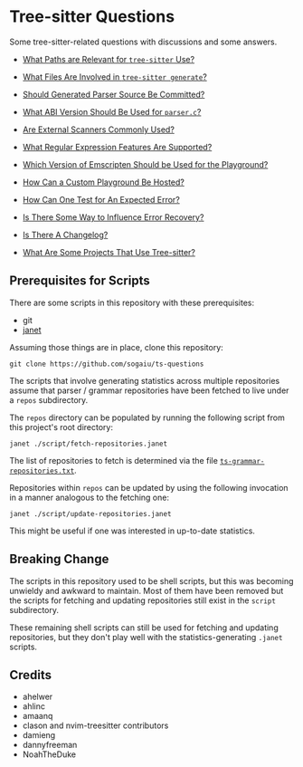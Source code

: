 # Tree-sitter Questions

Some tree-sitter-related questions with discussions and some answers.

* [What Paths are Relevant for `tree-sitter`
  Use?](questions/what-paths-are-relevant/README.md)
* [What Files Are Involved in `tree-sitter
  generate`?](questions/generate-subcommand-files/README.md)
* [Should Generated Parser Source Be
  Committed?](questions/should-parser-source-be-committed/README.md)
* [What ABI Version Should Be Used for
  `parser.c`?](questions/what-abi-level-should-be-used/README.md)
* [Are External Scanners Commonly
  Used?](questions/are-external-scanners-common/README.md)
* [What Regular Expression Features Are
  Supported?](questions/what-regex-features-are-supported/README.md)

* [Which Version of Emscripten Should be Used for the
  Playground?](questions/which-version-of-emscripten-should-be-used-for-the-playground/README.md)
* [How Can a Custom Playground Be
  Hosted?](questions/how-can-a-custom-playground-be-hosted/README.md)

* [How Can One Test for An Expected
  Error?](questions/how-to-test-for-an-expected-error/README.md)
* [Is There Some Way to Influence Error Recovery?](questions/is-there-some-way-to-influence-error-recovery/README.md)

* [Is There A Changelog?](questions/is-there-a-changelog/README.md)
* [What Are Some Projects That Use
  Tree-sitter?](questions/what-are-some-projects-that-use-tree-sitter/README.md)

## Prerequisites for Scripts

There are some scripts in this repository with these prerequisites:

* git
* [janet](https://github.com/janet-lang/janet)

Assuming those things are in place, clone this repository:

```
git clone https://github.com/sogaiu/ts-questions
```

The scripts that involve generating statistics across multiple
repositories assume that parser / grammar repositories have been
fetched to live under a `repos` subdirectory.

The `repos` directory can be populated by running the following script
from this project's root directory:

```
janet ./script/fetch-repositories.janet
```

The list of repositories to fetch is determined via the file
[`ts-grammar-repositories.txt`](ts-grammar-repositories.txt).

Repositories within `repos` can be updated by using the following
invocation in a manner analogous to the fetching one:

```
janet ./script/update-repositories.janet
```

This might be useful if one was interested in up-to-date statistics.

## Breaking Change

The scripts in this repository used to be shell scripts, but this was
becoming unwieldy and awkward to maintain.  Most of them have been
removed but the scripts for fetching and updating repositories still
exist in the `script` subdirectory.

These remaining shell scripts can still be used for fetching and
updating repositories, but they don't play well with the
statistics-generating `.janet` scripts.

## Credits

* ahelwer
* ahlinc
* amaanq
* clason and nvim-treesitter contributors
* damieng
* dannyfreeman
* NoahTheDuke

